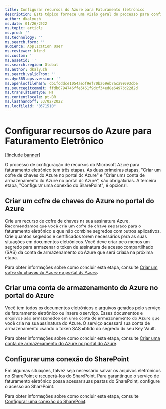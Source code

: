 ```yaml
---
title: Configurar recursos do Azure para Faturamento Eletrônico
description: Este tópico fornece uma visão geral do processo para configurar recursos do Microsoft Azure para faturamento eletrônico.
author: dkalyuzh
ms.date: 01/26/2022
ms.topic: article
ms.prod: ''
ms.technology: ''
ms.search.form: ''
audience: Application User
ms.reviewer: kfend
ms.custom: ''
ms.assetid: ''
ms.search.region: Global
ms.author: dkalyuzh
ms.search.validFrom: ''
ms.dyn365.ops.version: ''
ms.openlocfilehash: cb1fcddce1054aebf9ef70ba69eb7aca98093cbe
ms.sourcegitcommit: ffdb6794746ffe5461f9dcf34ed8e64976d22d2d
ms.translationtype: HT
ms.contentlocale: pt-BR
ms.lasthandoff: 03/02/2022
ms.locfileid: "8371510"
---
```

# <a name="set-up-azure-resources-for-electronic-invoicing"></a>Configurar recursos do Azure para Faturamento Eletrônico

[!include [banner](../includes/banner.md)]

O processo de configuração de recursos do Microsoft Azure para faturamento eletrônico tem três etapas. As duas primeiras etapas, "Criar um cofre de chaves do Azure no portal do Azure" e "Criar uma conta de armazenamento do Azure no portal do Azure", são obrigatórias. A terceira etapa, "Configurar uma conexão do SharePoint", é opcional.

## <a name="create-an-azure-key-vault-in-the-azure-portal"></a>Criar um cofre de chaves do Azure no portal do Azure

Crie um recurso de cofre de chaves na sua assinatura Azure. Recomendamos que você crie um cofre de chave separado para o faturamento eletrônico e que não combine segredos com outros aplicativos. Crie quantos segredos e certificados forem necessários para as suas situações em documentos eletrônicos. Você deve criar pelo menos um segredo para armazenar o token de assinatura de acesso compartilhado (SAS) da conta de armazenamento do Azure que será criada na próxima etapa.

Para obter informações sobre como concluir esta etapa, consulte [Criar um cofre de chaves do Azure no portal do Azure](e-invoicing-create-azure-key-vault-azure-portal.md).

## <a name="create-an-azure-storage-account-in-the-azure-portal"></a>Criar uma conta de armazenamento do Azure no portal do Azure

Você tem todos os documentos eletrônicos e arquivos gerados pelo serviço de faturamento eletrônico ou insere o serviço. Esses documentos e arquivos são armazenados em uma conta de armazenamento do Azure que você cria na sua assinatura do Azure. O serviço acessará sua conta de armazenamento usando o token SAS obtido do segredo do seu Key Vault.

Para obter informações sobre como concluir esta etapa, consulte [Criar uma conta de armazenamento do Azure no portal do Azure](e-invoicing-create-azure-storage-account-azure-portal.md).

## <a name="configure-a-sharepoint-connection"></a>Configurar uma conexão do SharePoint

Em algumas situações, talvez seja necessário salvar os arquivos eletrônicos no SharePoint e recuperá-los do SharePoint. Para garantir que o serviço de faturamento eletrônico possa acessar suas pastas do SharePoint, configure o acesso ao SharePoint.

Para obter informações sobre como concluir esta etapa, consulte [Configurar uma conexão do SharePoint](e-invoicing-create-sharepoint-connection.md).
